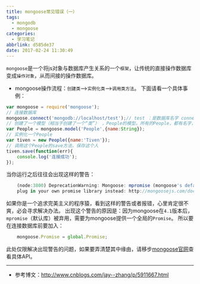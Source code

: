 ```yaml
---
title: mongoose常见错误（一）
tags:
  - mongodb
  - mongoose
categories:
  - 学习笔记
abbrlink: d585de37
date: 2017-02-24 11:30:49
---
```

`mongoose`是一个将js对象与数据库产生关系的一个`框架`，让传统的直接操作数据库变成`操作对象`，从而间接的操作数据库。

<!--more-->

* mongoose操作流程：`创建类`——>`实例化类`——>`调用类方法`。
下面请看一个具体事例：
```javascript
var mongoose = require('mongoose');
// 连接数据库
mongoose.connect('mongodb://localhost/test');// test ：是数据库名字 connections
// 创建了一个模型（相当于创建了一个“类”） ，People的模型。所有的People，都有名字，是字符串类型，
var People = mongoose.model('People',{name:String});
// 实例化一个People
var tiven = new People({name:'Tiven'});
// 调用这个People的save方法，保存这个人
tiven.save(function(err){
    console.log('连接成功');
});
```
当你运行之后往往会出现这样的警告：
```javascript
    (node:3800) DeprecationWarning: Mongoose: mpromise (mongoose's default promise library) is deprecated,
    plug in your own promise library instead: http://mongoosejs.com/docs/promises.html
```
如果你是一个追求完美主义的程序猿，看到这样的警告或者报错，心里肯定很不爽，必会寻求解决办法。
出现这个警告的原因是：因为mongoose在`4.1`版本后，`mpromise`（默认库）被弃用，需要为mongoose提供一个全局的`Promise`。
所以要在连接数据库前要加入：
```javascript
    mongoose.Promise = global.Promise;
```
此处仅限解决出现警告的问题，如果要弄清楚其中缘由，请移步[mongoose官网](http://mongoosejs.com/ "mongoose官网")查看具体API。

-----
* 参考博文：http://www.cnblogs.com/jay--zhang/p/5911667.html










